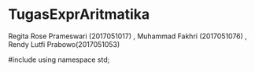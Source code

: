 # TugasExprAritmatika
Regita Rose Prameswari (2017051017) ,
Muhammad Fakhri (2017051076) ,
Rendy Lutfi Prabowo(2017051053)

#include <iostream>
using namespace std;
